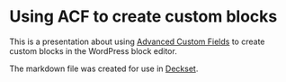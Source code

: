 # Using ACF to create custom blocks

This is a presentation about using [Advanced Custom Fields](https://www.advancedcustomfields.com/resources/blocks/) to create custom blocks in the WordPress block editor.

The markdown file was created for use in [Deckset](https://www.deckset.com/).